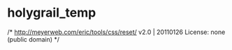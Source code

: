 # holygrail_temp
/* http://meyerweb.com/eric/tools/css/reset/ 
   v2.0 | 20110126
   License: none (public domain)
*/